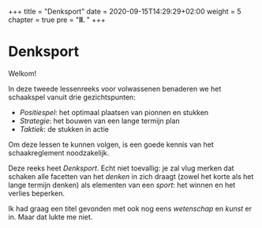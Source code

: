 +++
title = "Denksport"
date = 2020-09-15T14:29:29+02:00
weight = 5
chapter = true
pre = "<b>II. </b>"
+++


# Denksport

Welkom!

In deze tweede lessenreeks voor volwassenen benaderen we het schaakspel vanuit drie gezichtspunten:

- *Positiespel*: het optimaal plaatsen van pionnen en stukken
- *Strategie*: het bouwen van een lange termijn plan
- *Taktiek*: de stukken in actie

Om deze lessen te kunnen volgen, is een goede kennis van het schaakreglement noodzakelijk.

Deze reeks heet *Denksport*. Echt niet toevallig: je zal vlug merken dat schaken alle facetten van het *denken* in zich draagt (zowel het korte als het lange termijn denken) als elementen van een *sport*: het winnen en het verlies beperken.

Ik had graag een titel gevonden met ook nog eens *wetenschap* en *kunst* er in. Maar dat lukte me niet.




